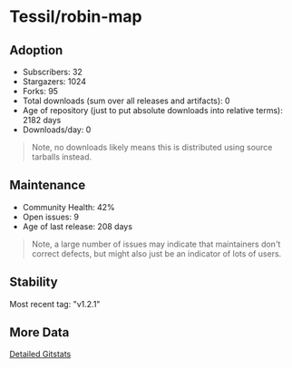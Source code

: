# Tessil/robin-map

## Adoption

- Subscribers: 32
- Stargazers: 1024
- Forks: 95
- Total downloads (sum over all releases and artifacts): 0
- Age of repository (just to put absolute downloads into relative terms): 2182 days
- Downloads/day: 0

> Note, no downloads likely means this is distributed using source tarballs instead.

## Maintenance

- Community Health: 42%
- Open issues: 9
- Age of last release: 208 days

> Note, a large number of issues may indicate that maintainers don't correct defects, but might also
> just be an indicator of lots of users.

## Stability

Most recent tag: "v1.2.1"

## More Data

[Detailed Gitstats](/bazel-catalog/gitstats/Tessil/robin-map)

